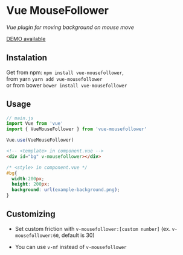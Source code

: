 # Vue MouseFollower

*Vue plugin for moving background on mouse move*

[DEMO available](https://jsfiddle.net/micorix/v9u8p54e/)

## Instalation

Get from npm:  ```npm install vue-mousefollower```,  
from yarn ```yarn add vue-mousefollower```  
or from bower ```bower install vue-mousefollower```

## Usage

```javascript
// main.js
import Vue from 'vue'
import { VueMouseFollower } from 'vue-mousefollower'

Vue.use(VueMouseFollower)
```
```html
<!-- <template> in component.vue -->
<div id="bg" v-mousefollower></div>
```
```css
/* <style> in component.vue */
#bg{
  width:200px;
  height: 200px;
  background: url(example-background.png);
}
```

## Customizing

- Set custom friction with ```v-mousefollower:[custom number]``` (ex. ```v-mousefollower:60```, default is 30)

- You can use ```v-mf``` instead of ```v-mousefollower```
